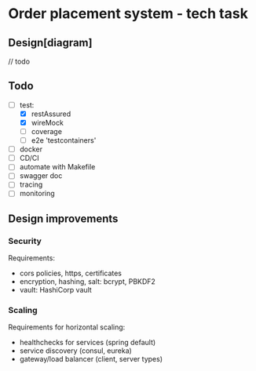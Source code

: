 # Order placement system - tech task
## Design[diagram]
// todo
## Todo
- [ ] test:
  - [x] restAssured
  - [x] wireMock
  - [ ] coverage 
  - [ ] e2e 'testcontainers'
- [ ] docker
- [ ] CD/CI
- [ ] automate with Makefile
- [ ] swagger doc
- [ ] tracing
- [ ] monitoring

## Design improvements
### Security
Requirements:
- cors policies, https, certificates
- encryption, hashing, salt: bcrypt, PBKDF2
- vault: HashiCorp vault

### Scaling
Requirements for horizontal scaling:
- healthchecks for services (spring default)
- service discovery (consul, eureka)
- gateway/load balancer (client, server types)


